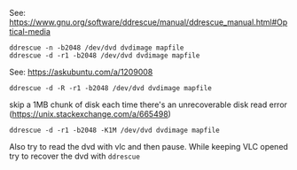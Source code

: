 
See: https://www.gnu.org/software/ddrescue/manual/ddrescue_manual.html#Optical-media

```
ddrescue -n -b2048 /dev/dvd dvdimage mapfile
ddrescue -d -r1 -b2048 /dev/dvd dvdimage mapfile
```

See: https://askubuntu.com/a/1209008

```
ddrescue -d -R -r1 -b2048 /dev/dvd dvdimage mapfile
```

skip a 1MB chunk of disk each time there's an unrecoverable disk read error
(https://unix.stackexchange.com/a/665498)

```
ddrescue -d -r1 -b2048 -K1M /dev/dvd dvdimage mapfile
```

Also try to read the dvd with vlc and then pause. While keeping VLC opened try to recover the dvd with `ddrescue`
